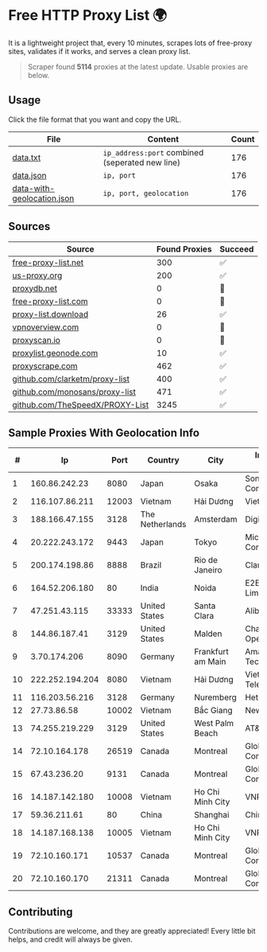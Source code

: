 
# Free HTTP Proxy List 🌍

It is a lightweight project that, every 10 minutes, scrapes lots of free-proxy sites, validates if it works, and serves a clean proxy list.


> Scraper found **5114** proxies at the latest update. Usable proxies are below.

## Usage

Click the file format that you want and copy the URL.


|File|Content|Count|
|----|-------|-----|
|[data.txt](https://raw.githubusercontent.com/themiralay/Proxy-List-World/master/data.txt)|`ip_address:port` combined (seperated new line)|176|
|[data.json](https://raw.githubusercontent.com/themiralay/Proxy-List-World/master/data.json)|`ip, port`|176|
|[data-with-geolocation.json](https://raw.githubusercontent.com/themiralay/Proxy-List-World/master/data-with-geolocation.json)|`ip, port, geolocation`|176|

## Sources

|Source|Found Proxies|Succeed|
|------|-------------|-------|
|[free-proxy-list.net](https://free-proxy-list.net)|300|✅|
|[us-proxy.org](https://www.us-proxy.org)|200|✅|
|[proxydb.net](http://proxydb.net)|0|🚫|
|[free-proxy-list.com](https://free-proxy-list.com/?page=&port=&type%5B%5D=http&type%5B%5D=https&up_time=0&search=Search)|0|🚫|
|[proxy-list.download](https://www.proxy-list.download/HTTP)|26|✅|
|[vpnoverview.com](https://vpnoverview.com/privacy/anonymous-browsing/free-proxy-servers)|0|🚫|
|[proxyscan.io](https://www.proxyscan.io)|0|🚫|
|[proxylist.geonode.com](https://proxylist.geonode.com/api/proxy-list?limit=300&page=1&sort_by=lastChecked&sort_type=desc&protocols=http,https)|10|✅|
|[proxyscrape.com](https://api.proxyscrape.com/v2/?request=displayproxies&protocol=http&timeout=10000&country=all&ssl=all&anonymity=all)|462|✅|
|[github.com/clarketm/proxy-list](https://raw.githubusercontent.com/clarketm/proxy-list/master/proxy-list-raw.txt)|400|✅|
|[github.com/monosans/proxy-list](https://raw.githubusercontent.com/monosans/proxy-list/main/proxies/http.txt)|471|✅|
|[github.com/TheSpeedX/PROXY-List](https://raw.githubusercontent.com/TheSpeedX/PROXY-List/master/http.txt)|3245|✅|


## Sample Proxies With Geolocation Info

|#|Ip|Port|Country|City|Internet Service Provider|
|-|--|----|-------|----|-------------------------|
|1|160.86.242.23|8080|Japan|Osaka|Sony Network Communications Inc|
|2|116.107.86.211|12003|Vietnam|Hải Dương|Viettel Corporation|
|3|188.166.47.155|3128|The Netherlands|Amsterdam|DigitalOcean, LLC|
|4|20.222.243.172|9443|Japan|Tokyo|Microsoft Corporation|
|5|200.174.198.86|8888|Brazil|Rio de Janeiro|Claro S.A|
|6|164.52.206.180|80|India|Noida|E2E Networks Limited|
|7|47.251.43.115|33333|United States|Santa Clara|Alibaba Cloud LLC|
|8|144.86.187.41|3129|United States|Malden|Charles River Operation|
|9|3.70.174.206|8090|Germany|Frankfurt am Main|Amazon Technologies Inc.|
|10|222.252.194.204|8080|Vietnam|Hải Dương|VietNam Post and Telecom Corporation|
|11|116.203.56.216|3128|Germany|Nuremberg|Hetzner Online GmbH|
|12|27.73.86.58|10002|Vietnam|Bắc Giang|Newass2011xDSLHN|
|13|74.255.219.229|3129|United States|West Palm Beach|AT&T Corp.|
|14|72.10.164.178|26519|Canada|Montreal|GloboTech Communications|
|15|67.43.236.20|9131|Canada|Montreal|GloboTech Communications|
|16|14.187.142.180|10008|Vietnam|Ho Chi Minh City|VNPT|
|17|59.36.211.61|80|China|Shanghai|Chinanet|
|18|14.187.168.138|10005|Vietnam|Ho Chi Minh City|VNPT|
|19|72.10.160.171|10537|Canada|Montreal|GloboTech Communications|
|20|72.10.160.170|21311|Canada|Montreal|GloboTech Communications|



## Contributing

Contributions are welcome, and they are greatly appreciated! Every
little bit helps, and credit will always be given.

